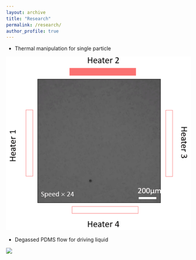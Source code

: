 ```yaml
---
layout: archive
title: "Research"
permalink: /research/
author_profile: true
---
```

* Thermal manipulation for single particle 

<img src='/images/t1.gif'>

* Degassed PDMS flow for driving liquid

<img src='/images/f1.gif'>
